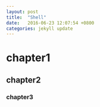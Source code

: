 ```yaml
---
layout: post
title:  "Shell"
date:   2016-06-23 12:07:54 +0800
categories: jekyll update
---
```


# chapter1 

## chapter2 

### chapter3 
